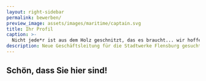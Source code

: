 ```yaml
---
layout: right-sidebar
permalink: bewerben/
preview_image: assets/images/maritime/captain.svg
title: Ihr Profil
caption: >-
  Nicht jede*r ist aus dem Holz geschnitzt, das es braucht... wir hoffen, dass Sie es sind! Erhalten Sie hier einen Überblick über das Anforderungsprofil der höchstdotierten Stelle Flensburgs.
description: Neue Geschäftsleitung für die Stadtwerke Flensburg gesucht!
---
```


## Schön, dass Sie hier sind!